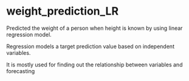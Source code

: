# weight_prediction_LR
Predicted the weight of a person when height is known by using linear regression model.

Regression models a target prediction value based on independent variables. 

It is mostly used for finding out the relationship between variables and forecasting
